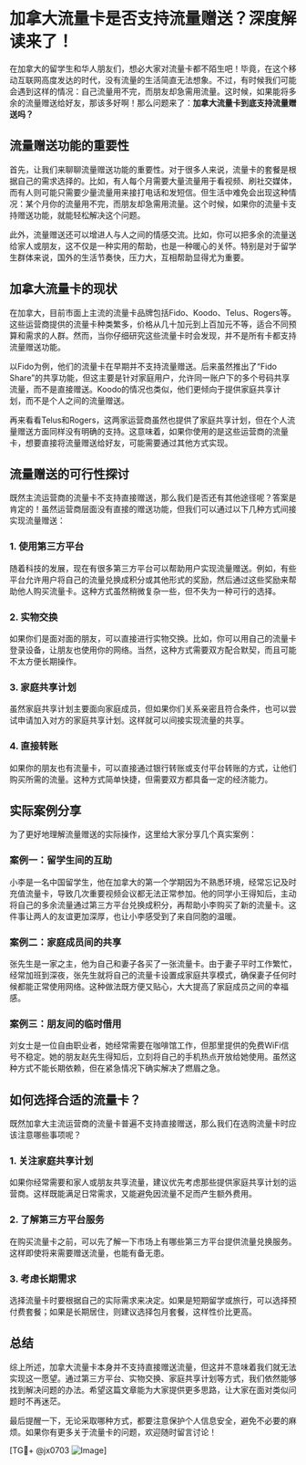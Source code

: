 # 加拿大流量卡是否支持流量赠送？深度解读来了！

在加拿大的留学生和华人朋友们，想必大家对流量卡都不陌生吧！毕竟，在这个移动互联网高度发达的时代，没有流量的生活简直无法想象。不过，有时候我们可能会遇到这样的情况：自己流量用不完，而朋友却急需用流量。这时候，如果能将多余的流量赠送给好友，那该多好啊！那么问题来了：**加拿大流量卡到底支持流量赠送吗？**

## 流量赠送功能的重要性

首先，让我们来聊聊流量赠送功能的重要性。对于很多人来说，流量卡的套餐是根据自己的需求选择的。比如，有人每个月需要大量流量用于看视频、刷社交媒体，而有人则可能只需要少量流量用来接打电话和发短信。但生活中难免会出现这种情况：某个月你的流量用不完，而朋友却急需用流量。这个时候，如果你的流量卡支持赠送功能，就能轻松解决这个问题。

此外，流量赠送还可以增进人与人之间的情感交流。比如，你可以把多余的流量送给家人或朋友，这不仅是一种实用的帮助，也是一种暖心的关怀。特别是对于留学生群体来说，国外的生活节奏快，压力大，互相帮助显得尤为重要。

## 加拿大流量卡的现状

在加拿大，目前市面上主流的流量卡品牌包括Fido、Koodo、Telus、Rogers等。这些运营商提供的流量卡种类繁多，价格从几十加元到上百加元不等，适合不同预算和需求的人群。然而，当你仔细研究这些流量卡时会发现，并不是所有卡都支持流量赠送功能。

以Fido为例，他们的流量卡在早期并不支持流量赠送。后来虽然推出了“Fido Share”的共享功能，但这主要是针对家庭用户，允许同一账户下的多个号码共享流量，而不是直接赠送。Koodo的情况也类似，他们更倾向于提供家庭共享计划，而不是个人之间的流量赠送。

再来看看Telus和Rogers，这两家运营商虽然也提供了家庭共享计划，但在个人流量赠送方面同样没有明确的支持。这意味着，如果你使用的是这些运营商的流量卡，想要直接将流量赠送给好友，可能需要通过其他方式实现。

## 流量赠送的可行性探讨

既然主流运营商的流量卡不支持直接赠送，那么我们是否还有其他途径呢？答案是肯定的！虽然运营商层面没有直接的赠送功能，但我们可以通过以下几种方式间接实现流量赠送：

### 1. 使用第三方平台

随着科技的发展，现在有很多第三方平台可以帮助用户实现流量赠送。例如，有些平台允许用户将自己的流量兑换成积分或其他形式的奖励，然后通过这些奖励来帮助他人购买流量卡。这种方式虽然稍微复杂一些，但不失为一种可行的选择。

### 2. 实物交换

如果你们是面对面的朋友，可以直接进行实物交换。比如，你可以用自己的流量卡登录设备，让朋友也使用你的网络。当然，这种方式需要双方配合默契，而且可能不太方便长期操作。

### 3. 家庭共享计划

虽然家庭共享计划主要面向家庭成员，但如果你们关系亲密且符合条件，也可以尝试申请加入对方的家庭共享计划。这样就可以间接实现流量的共享。

### 4. 直接转账

如果你的朋友也有流量卡，可以直接通过银行转账或支付平台转账的方式，让他们购买所需的流量。这种方式简单快捷，但需要双方都具备一定的经济能力。

## 实际案例分享

为了更好地理解流量赠送的实际操作，这里给大家分享几个真实案例：

### 案例一：留学生间的互助

小李是一名中国留学生，他在加拿大的第一个学期因为不熟悉环境，经常忘记及时充值流量卡，导致几次重要视频会议都无法正常参加。他的同学小王得知后，主动将自己的多余流量通过第三方平台兑换成积分，再帮助小李购买了新的流量卡。这件事让两人的友谊更加深厚，也让小李感受到了来自同胞的温暖。

### 案例二：家庭成员间的共享

张先生是一家之主，他为自己和妻子各买了一张流量卡。由于妻子平时工作繁忙，经常加班到深夜，张先生就将自己的流量卡设置成家庭共享模式，确保妻子任何时候都能正常使用网络。这种做法既方便又贴心，大大提高了家庭成员之间的幸福感。

### 案例三：朋友间的临时借用

刘女士是一位自由职业者，她经常需要在咖啡馆工作，但那里提供的免费WiFi信号不稳定。她的朋友赵先生得知后，立刻将自己的手机热点开放给她使用。虽然这种方式不能长期依赖，但在紧急情况下确实解决了燃眉之急。

## 如何选择合适的流量卡？

既然加拿大主流运营商的流量卡普遍不支持直接赠送，那么我们在选购流量卡时应该注意哪些事项呢？

### 1. 关注家庭共享计划

如果你经常需要和家人或朋友共享流量，建议优先考虑那些提供家庭共享计划的运营商。这样既能满足日常需求，又能避免因流量不足而产生额外费用。

### 2. 了解第三方平台服务

在购买流量卡之前，可以先了解一下市场上有哪些第三方平台提供流量兑换服务。这样即使将来需要赠送流量，也能有备无患。

### 3. 考虑长期需求

选择流量卡时要根据自己的实际需求来决定。如果是短期留学或旅行，可以选择预付费套餐；如果是长期居住，则建议选择包月套餐，这样性价比更高。

## 总结

综上所述，加拿大流量卡本身并不支持直接赠送流量，但这并不意味着我们就无法实现这一愿望。通过第三方平台、实物交换、家庭共享计划等方式，我们依然能够找到解决问题的办法。希望这篇文章能为大家提供更多思路，让大家在面对类似问题时不再迷茫。

最后提醒一下，无论采取哪种方式，都要注意保护个人信息安全，避免不必要的麻烦。如果你有更多关于流量卡的问题，欢迎随时留言讨论！

[TG💪+ @jx0703 ![Image](https://github.com/user-attachments/assets/dbca1d08-cadb-493c-b0ec-ad6f7a83f270)]
